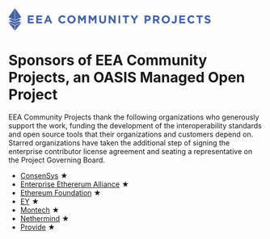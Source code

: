 <img src="artwork/eea-oneline.png" width="400">

# Sponsors of EEA Community Projects, an OASIS Managed Open Project

EEA Community Projects thank the following organizations who generously support the work, funding the development of the interoperability standards and open source tools that their organizations and customers depend on. Starred organizations have taken the additional step of signing the enterprise contributor license agreement and seating a representative on the Project Governing Board. 

- [ConsenSys](https://consensys.net/) &bigstar; 
- [Enterprise Ethererum Alliance](https://entethalliance.org/) &bigstar; 
- [Ethereum Foundation](https://ethereum.org/foundation/) &bigstar; 
- [EY](https://www.ey.com/) &bigstar; 
- [Montech](https://montech.io/) &bigstar;
- [Nethermind](https://nethermind.io/) &bigstar; 
- [Provide](https://provide.services/) &bigstar; 
